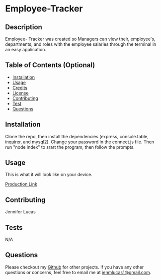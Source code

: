 # Employee-Tracker

## Description
Employee- Tracker was created so Managers can view their, employee's, departments, and roles with the employee salaries through the terminal in an easy application. 

## Table of Contents (Optional)
* [Installation](#installation)
* [Usage](#usage)
* [Credits](#credits)
* [License](#license)
* [Contributing](#contributing)
* [Test](#test)
* [Questions](#questions)

## Installation
Clone the repo, then install the dependencies (express, console.table, inquirer, and mysql2). Change your password in the connect.js file. Then run "node index" to srart the program, then follow the prompts. 

## Usage
This is what it will look like on your device. 

[Production Link](https://agile-river-98881.herokuapp.com/)

   

## Contributing
Jennifer Lucas 

## Tests 
N/A

## Questions
Please checkout my [Github](https://github.com/jenmlucas) for other projects. If you have any other questions or concerns, feel free to email me at jenmlucas1@gmail.com.

